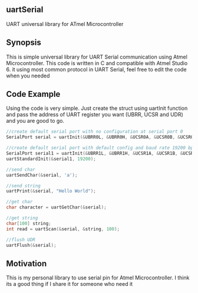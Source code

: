 ## uartSerial
UART universal library for ATmel Microcontroller

## Synopsis

This is simple universal library for UART Serial communication using Atmel Microcontroller. This code is written in C and compatible with Atmel Studio 6. it using most common protocol in UART Serial, feel free to edit the code when you needed

## Code Example

Using the code is very simple. Just create the struct using uartInit function and pass the address of UART register you want (UBRR, UCSR and UDR) and you are good to go.

```C
//create default serial port with no configuration at serial port 0
SerialPort serial = uartInit(&UBRR0L, &UBRR0H, &UCSR0A, &UCSR0B, &UCSR0C, &UDR0);

//create default serial port with default config and baud rate 19200 bps at serial port 1
SerialPort serial1 = uartInit(&UBRR1L, &UBRR1H, &UCSR1A, &UCSR1B, &UCSR1C, &UDR1);
uartStandardInit(&serial1, 19200);

//send char
uartSendChar(&serial, 'a');

//send string
uartPrint(&serial, "Hello World");

//get char
char character = uartGetChar(&serial);

//get string
char[100] string;
int read = uartScan(&serial, &string, 100);

//flush UDR
uartFlush(&serial);
```
## Motivation

This is my personal library to use serial pin for Atmel Microcontroller. I think its a good thing if I share it for someone who need it
